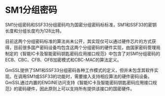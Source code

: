 # SM1分组密码

SM1分组密码和SSF33分组密码均为国密分组密码标标准，SM1和SSF33的密钥长度和分组长度均为128比特。

目前这两个分组密码标准的算法尚未公开，其实现仅可以通过硬件芯片的方式获得，目前很多国产密码设备均包含这两个分组密码的硬件实现，由国家密码管理局制定的《智能IC卡及智能密码钥匙密码应用接口规范》中包含了对SM1分组密码的ECB、CBC、CFB、OFB加密模式和CBC-MAC的算法定义。

GmSSL提供了SM1和SSF33分组密码各种工作模式的定义，但并未包含其软件实现。在调用SM1或SSF33的功能时，需要接入支持相应算法的硬件密码设备。GmSSL通过内置的ENGINE访问支持《智能IC卡及智能密码钥匙密码应用接口规范》的密码硬件，因此原则上可以支持所有提供该接口的国密硬件。
